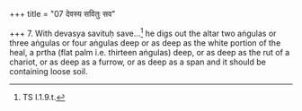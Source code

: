 +++
title = "07 देवस्य सवितुः सव"

+++
7. With devasya savituḥ save...[^1] he digs out the altar two aṅgulas or three aṅgulas or four aṅgulas deep or as deep as the white portion of the heal, a prtha (flat palm i.e. thirteen aṅgulas) deep, or as deep as the rut of a chariot, or as deep as a furrow, or as deep as a span and it should be containing loose soil.  

[^1]: TS I.1.9.t.  
